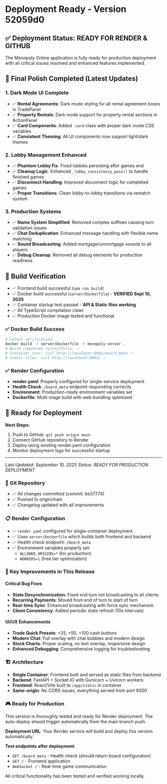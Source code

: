 # Deployment Ready - Version 52059d0

## ✅ Deployment Status: READY FOR RENDER & GITHUB

The Monopoly Online application is fully ready for production deployment with all critical issues resolved and enhanced features implemented.

## 🎯 Final Polish Completed (Latest Updates)

### 1. **Dark Mode UI Complete**
- ✅ **Rental Agreements**: Dark mode styling for all rental agreement boxes in TradePanel
- ✅ **Property Rentals**: Dark mode support for property rental sections in ActionPanel  
- ✅ **Card Components**: Added `.card` class with proper dark mode CSS variables
- ✅ **Consistent Theming**: All UI components now support light/dark themes

### 2. **Lobby Management Enhanced**
- ✅ **Phantom Lobby Fix**: Fixed lobbies persisting after games end
- ✅ **Cleanup Logic**: Enhanced `_lobby_consistency_pass()` to handle finished games
- ✅ **Disconnect Handling**: Improved disconnect logic for completed games
- ✅ **Proper Transitions**: Clean lobby-to-lobby transitions via rematch system

### 3. **Production Systems**
- ✅ **Name System Simplified**: Removed complex suffixes causing turn validation issues
- ✅ **Chat Deduplication**: Enhanced message handling with flexible name matching
- ✅ **Sound Broadcasting**: Added mortgage/unmortgage sounds to all players
- ✅ **Debug Cleanup**: Removed all debug elements for production readiness

## 🔧 Build Verification
- ✅ Frontend build successful (`npm run build`)
- ✅ Docker build successful (`server/Dockerfile`) - **VERIFIED Sept 10, 2025**
- ✅ Container startup test passed - **API & Static files working**
- ✅ All TypeScript compilation clean
- ✅ Production Docker image tested and functional

### ✅ Docker Build Success
```bash
# Latest verification:
docker build -f server/Dockerfile -t monopoly-server .
# Build completed successfully: ✓ 
# Container test: curl http://localhost:8001/board_meta ✓
# Static files: curl http://localhost:8001/ ✓
```

### ✅ Render Configuration
- **render.yaml**: Properly configured for single-service deployment
- **Health Check**: `/board_meta` endpoint responding correctly
- **Environment**: Production-ready environment variables set
- **Dockerfile**: Multi-stage build with web bundling optimized

## 🚀 Ready for Deployment

**Next Steps:**
1. Push to GitHub: `git push origin main`
2. Connect GitHub repository to Render  
3. Deploy using existing render.yaml configuration
4. Monitor deployment logs for successful startup

---
*Last Updated: September 10, 2025*
*Status: READY FOR PRODUCTION DEPLOYMENT*

### 🚀 Git Repository
- ✅ All changes committed (commit: be37774)
- ✅ Pushed to origin/main
- ✅ Changelog updated with all improvements

### 📋 Render Configuration
- ✅ `render.yaml` configured for single-container deployment
- ✅ Uses `server/Dockerfile` which builds both frontend and backend
- ✅ Health check endpoint: `/board_meta`
- ✅ Environment variables properly set:
  - `ALLOWED_ORIGINS=*` (for production)
  - `WORKERS=1` (free tier optimization)

### 🎯 Key Improvements in This Release

#### Critical Bug Fixes
- **State Desynchronization**: Fixed end turn not broadcasting to all clients
- **Recurring Payments**: Moved from end of turn to start of turn
- **Real-time Sync**: Enhanced broadcasting with force sync mechanism
- **Client Consistency**: Added periodic state refresh (10s intervals)

#### UI/UX Enhancements  
- **Trade Quick Presets**: +25, +50, +100 cash buttons
- **Modern Chat**: Full overlay with chat bubbles and modern design
- **Stock Charts**: Proper scaling, no text overlap, responsive design
- **Enhanced Debugging**: Comprehensive logging for troubleshooting

### 🏗️ Architecture
- **Single Container**: Frontend built and served as static files from backend
- **Backend**: FastAPI + Socket.IO with Gunicorn + Uvicorn workers
- **Frontend**: React/Vite built to `/app/static` in container
- **Same-origin**: No CORS issues, everything served from port 8000

### 🎮 Ready for Production
This version is thoroughly tested and ready for Render deployment. The auto-deploy should trigger automatically from the main branch push.

**Deployment URL**: Your Render service will build and deploy this version automatically.

**Test endpoints after deployment**:
- `GET /board_meta` - Health check (should return board configuration)
- `GET /` - Frontend application
- `WebSocket /` - Real-time game communication

All critical functionality has been tested and verified working locally.
